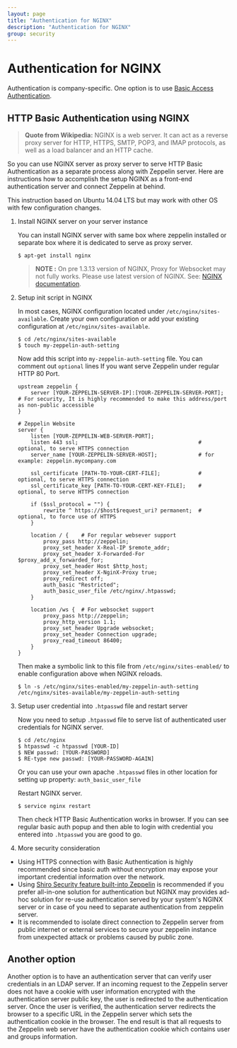 ```yaml
---
layout: page
title: "Authentication for NGINX"
description: "Authentication for NGINX"
group: security
---
```

<!--
Licensed under the Apache License, Version 2.0 (the "License");
you may not use this file except in compliance with the License.
You may obtain a copy of the License at

http://www.apache.org/licenses/LICENSE-2.0

Unless required by applicable law or agreed to in writing, software
distributed under the License is distributed on an "AS IS" BASIS,
WITHOUT WARRANTIES OR CONDITIONS OF ANY KIND, either express or implied.
See the License for the specific language governing permissions and
limitations under the License.
-->
# Authentication for NGINX

<div id="toc"></div>

Authentication is company-specific.
One option is to use [Basic Access Authentication](https://en.wikipedia.org/wiki/Basic_access_authentication).

## HTTP Basic Authentication using NGINX

> **Quote from Wikipedia:** NGINX is a web server. It can act as a reverse proxy server for HTTP, HTTPS, SMTP, POP3, and IMAP protocols, as well as a load balancer and an HTTP cache.

So you can use NGINX server as proxy server to serve HTTP Basic Authentication as a separate process along with Zeppelin server.
Here are instructions how to accomplish the setup NGINX as a front-end authentication server and connect Zeppelin at behind.

This instruction based on Ubuntu 14.04 LTS but may work with other OS with few configuration changes.

1. Install NGINX server on your server instance

    You can install NGINX server with same box where zeppelin installed or separate box where it is dedicated to serve as proxy server.

    ```
    $ apt-get install nginx
    ```
    > **NOTE :** On pre 1.3.13 version of NGINX, Proxy for Websocket may not fully works. Please use latest version of NGINX. See: [NGINX documentation](https://www.nginx.com/blog/websocket-nginx/).

1. Setup init script in NGINX

    In most cases, NGINX configuration located under `/etc/nginx/sites-available`. Create your own configuration or add your existing configuration at `/etc/nginx/sites-available`.

    ```
    $ cd /etc/nginx/sites-available
    $ touch my-zeppelin-auth-setting
    ```

    Now add this script into `my-zeppelin-auth-setting` file. You can comment out `optional` lines If you want serve Zeppelin under regular HTTP 80 Port.

    ```
    upstream zeppelin {
        server [YOUR-ZEPPELIN-SERVER-IP]:[YOUR-ZEPPELIN-SERVER-PORT];   # For security, It is highly recommended to make this address/port as non-public accessible
    }

    # Zeppelin Website
    server {
        listen [YOUR-ZEPPELIN-WEB-SERVER-PORT];
        listen 443 ssl;                                      # optional, to serve HTTPS connection
        server_name [YOUR-ZEPPELIN-SERVER-HOST];             # for example: zeppelin.mycompany.com

        ssl_certificate [PATH-TO-YOUR-CERT-FILE];            # optional, to serve HTTPS connection
        ssl_certificate_key [PATH-TO-YOUR-CERT-KEY-FILE];    # optional, to serve HTTPS connection

        if ($ssl_protocol = "") {
            rewrite ^ https://$host$request_uri? permanent;  # optional, to force use of HTTPS
        }

        location / {    # For regular websever support
            proxy_pass http://zeppelin;
            proxy_set_header X-Real-IP $remote_addr;
            proxy_set_header X-Forwarded-For $proxy_add_x_forwarded_for;
            proxy_set_header Host $http_host;
            proxy_set_header X-NginX-Proxy true;
            proxy_redirect off;
            auth_basic "Restricted";
            auth_basic_user_file /etc/nginx/.htpasswd;
        }

        location /ws {  # For websocket support
            proxy_pass http://zeppelin;
            proxy_http_version 1.1;
            proxy_set_header Upgrade websocket;
            proxy_set_header Connection upgrade;
            proxy_read_timeout 86400;
        }
    }
    ```

    Then make a symbolic link to this file from `/etc/nginx/sites-enabled/` to enable configuration above when NGINX reloads.

    ```
    $ ln -s /etc/nginx/sites-enabled/my-zeppelin-auth-setting /etc/nginx/sites-available/my-zeppelin-auth-setting
    ```

1. Setup user credential into `.htpasswd` file and restart server

    Now you need to setup `.htpasswd` file to serve list of authenticated user credentials for NGINX server.

    ```
    $ cd /etc/nginx
    $ htpasswd -c htpasswd [YOUR-ID]
    $ NEW passwd: [YOUR-PASSWORD]
    $ RE-type new passwd: [YOUR-PASSWORD-AGAIN]
    ```
    Or you can use your own apache `.htpasswd` files in other location for setting up property: `auth_basic_user_file`

    Restart NGINX server.

    ```
    $ service nginx restart
    ```
    Then check HTTP Basic Authentication works in browser. If you can see regular basic auth popup and then able to login with credential you entered into `.htpasswd` you are good to go.

1. More security consideration

* Using HTTPS connection with Basic Authentication is highly recommended since basic auth without encryption may expose your important credential information over the network.
* Using [Shiro Security feature built-into Zeppelin](./shiroauthentication.html) is recommended if you prefer all-in-one solution for authentication but NGINX may provides ad-hoc solution for re-use authentication served by your system's NGINX server or in case of you need to separate authentication from zeppelin server.
* It is recommended to isolate direct connection to Zeppelin server from public internet or external services to secure your zeppelin instance from unexpected attack or problems caused by public zone.

## Another option

Another option is to have an authentication server that can verify user credentials in an LDAP server.
If an incoming request to the Zeppelin server does not have a cookie with user information encrypted with the authentication server public key, the user
is redirected to the authentication server. Once the user is verified, the authentication server redirects the browser to a specific URL in the Zeppelin server which sets the authentication cookie in the browser.
The end result is that all requests to the Zeppelin web server have the authentication cookie which contains user and groups information.
